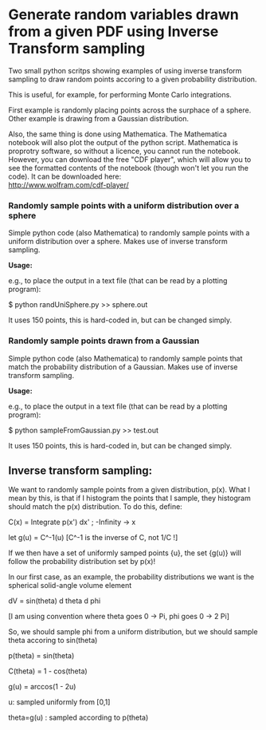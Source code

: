 

# Generate random variables drawn from a given PDF using Inverse Transform sampling

Two small python scritps showing examples of using inverse transform sampling to draw random points
accoring to a given probability distribution.

This is useful, for example, for performing Monte Carlo integrations.

First example is randomly placing points across the surphace of a sphere.
Other example is drawing from a Gaussian distribution.

Also, the same thing is done using Mathematica.
The Mathematica notebook will also plot the output of the python script.
Mathematica is proprotry software, so without a licence, you cannot run the notebook.
However, you can download the free "CDF player", which will allow you to see the formatted contents of the notebook (though won't let you run the code). It can be downloaded here:  
http://www.wolfram.com/cdf-player/  


### Randomly sample points with a uniform distribution over a sphere

Simple python code (also Mathematica) to randomly sample points with a uniform distribution over a sphere.
Makes use of inverse transform sampling.


**Usage:**

e.g., to place the output in a text file (that can be read by a plotting program):

$ python randUniSphere.py >> sphere.out

It uses 150 points, this is hard-coded in, but can be changed simply.  


### Randomly sample points drawn from a Gaussian

Simple python code (also Mathematica) to randomly sample points that match the probability distribution of a Gaussian.
Makes use of inverse transform sampling.


**Usage:**

e.g., to place the output in a text file (that can be read by a plotting program):

$ python sampleFromGaussian.py >> test.out

It uses 150 points, this is hard-coded in, but can be changed simply.  


## Inverse transform sampling:

We want to randomly sample points from a given distribution, p(x).
What I mean by this, is that if I histogram the points that I sample, they histogram should match the p(x) distribution.
To do this, define:

C(x) = Integrate p(x') dx' ; -Infinity -> x

let g(u) = C^-1(u)    [C^-1 is the inverse of C, not 1/C !]  


If we then have a set of uniformly samped points {u},
the set {g(u)} will follow the probability distribution set by p(x)!  


In our first case, as an example, the probability distributions we want is the spherical solid-angle volume element

dV = sin(theta) d theta  d phi

[I am using convention where theta goes 0 -> Pi, phi goes 0 -> 2 Pi]

So, we should sample phi from a uniform distribution, but we should sample theta accoring to sin(theta)

p(theta) = sin(theta)

C(theta) = 1 - cos(theta)

g(u) = arccos(1 - 2u)

u: sampled uniformly from [0,1]

theta=g(u) : sampled according to p(theta)

